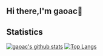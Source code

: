 ## Hi there,I'm gaoac👋

## Statistics
[![gaoac's github stats](https://github-readme-stats.vercel.app/api?username=gaoac&show_icons=true)](https://github.com/gaoac/github-readme-stats)
[![Top Langs](https://github-readme-stats.vercel.app/api/top-langs/?username=gaoac&layout=compact)](https://github.com/gaoac/github-readme-stats)

<!--
**gaoac/gaoac** is a ✨ _special_ ✨ repository because its `README.md` (this file) appears on your GitHub profile.

Here are some ideas to get you started:

- 🔭 I’m currently working on ...
- 🌱 I’m currently learning ...
- 👯 I’m looking to collaborate on ...
- 🤔 I’m looking for help with ...
- 💬 Ask me about ...
- 📫 How to reach me: ...
- 😄 Pronouns: ...
- ⚡ Fun fact: ...
-->
